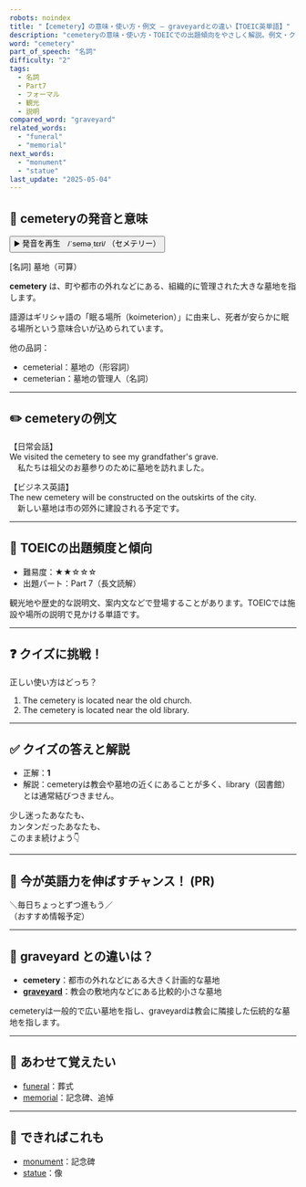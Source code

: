 ```yaml
---
robots: noindex
title: "【cemetery】の意味・使い方・例文 ― graveyardとの違い【TOEIC英単語】"
description: "cemeteryの意味・使い方・TOEICでの出題傾向をやさしく解説。例文・クイズ付きでgraveyardとの違いもわかりやすく学べます。"
word: "cemetery"
part_of_speech: "名詞"
difficulty: "2"
tags:
  - 名詞
  - Part7
  - フォーマル
  - 観光
  - 説明
compared_word: "graveyard"
related_words:
  - "funeral"
  - "memorial"
next_words:
  - "monument"
  - "statue"
last_update: "2025-05-04"
---
```


## 🔰 cemeteryの発音と意味

<button class="play-audio" onclick="playTTS('cemetery')">
  <span class="play-audio-main">
    ▶️ 発音を再生　/ˈseməˌtɛri/
  </span>
  <span class="play-audio-sub">
    （セメテリー）
  </span>
</button>

[名詞] 墓地（可算）

**cemetery** は、町や都市の外れなどにある、組織的に管理された大きな墓地を指します。

語源はギリシャ語の「眠る場所（koimeterion）」に由来し、死者が安らかに眠る場所という意味合いが込められています。

他の品詞：  
- cemeterial：墓地の（形容詞）
- cemeterian：墓地の管理人（名詞）

---

## ✏️ cemeteryの例文

【日常会話】  
We visited the cemetery to see my grandfather's grave.  
　私たちは祖父のお墓参りのために墓地を訪れました。

【ビジネス英語】  
The new cemetery will be constructed on the outskirts of the city.  
　新しい墓地は市の郊外に建設される予定です。

---

## 🎯 TOEICの出題頻度と傾向

- 難易度：★★☆☆☆
- 出題パート：Part 7（長文読解）

観光地や歴史的な説明文、案内文などで登場することがあります。TOEICでは施設や場所の説明で見かける単語です。

---

## ❓ クイズに挑戦！

正しい使い方はどっち？

1. The cemetery is located near the old church.  
2. The cemetery is located near the old library.

---

## ✅ クイズの答えと解説

- 正解：**1**
- 解説：cemeteryは教会や墓地の近くにあることが多く、library（図書館）とは通常結びつきません。

少し迷ったあなたも、  
カンタンだったあなたも、  
このまま続けよう👇️

---

## 🚀 今が英語力を伸ばすチャンス！ (PR)

<div class="info-center">
＼毎日ちょっとずつ進もう／<br>  
（おすすめ情報予定）
</div>

---

## 🤔  graveyard との違いは？

- **cemetery**：都市の外れなどにある大きく計画的な墓地
- **[graveyard](/word/graveyard)**：教会の敷地内などにある比較的小さな墓地

cemeteryは一般的で広い墓地を指し、graveyardは教会に隣接した伝統的な墓地を指します。

---

## 🧩 あわせて覚えたい

- [funeral](/word/funeral)：葬式
- [memorial](/word/memorial)：記念碑、追悼

---

## 📖 できればこれも

- [monument](/word/monument)：記念碑
- [statue](/word/statue)：像

<!-- cvid: aid00_bid11 -->
